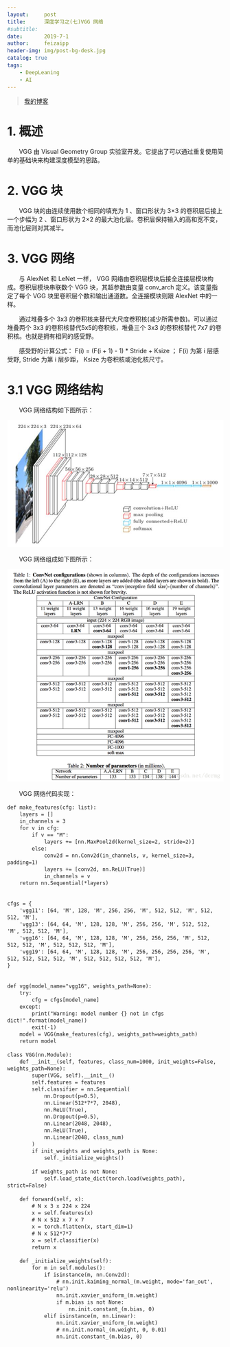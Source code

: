 ```yaml
---
layout:     post
title:      深度学习之(七)VGG 网络
#subtitle:  
date:       2019-7-1
author:     feizaipp
header-img: img/post-bg-desk.jpg
catalog: true
tags:
    - DeepLeaning
    - AI
---
```


> [我的博客](http://feizaipp.github.io)

# 1. 概述
&#160; &#160; &#160; &#160;VGG 由 Visual Geometry Group 实验室开发。它提出了可以通过重复使用简单的基础块来构建深度模型的思路。

# 2. VGG 块
&#160; &#160; &#160; &#160;VGG 块的由连续使用数个相同的填充为 1 、窗口形状为 3×3 的卷积层后接上一个步幅为 2 、窗口形状为 2×2 的最大池化层。卷积层保持输入的高和宽不变，而池化层则对其减半。

# 3. VGG 网络
&#160; &#160; &#160; &#160;与 AlexNet 和 LeNet 一样， VGG 网络由卷积层模块后接全连接层模块构成。卷积层模块串联数个 VGG 块，其超参数由变量 conv_arch 定义。该变量指定了每个 VGG 块里卷积层个数和输出通道数。全连接模块则跟 AlexNet 中的一样。

&#160; &#160; &#160; &#160;通过堆叠多个 3x3 的卷积核来替代大尺度卷积核(减少所需参数)。可以通过堆叠两个 3x3 的卷积核替代5x5的卷积核，堆叠三个 3x3 的卷积核替代 7x7 的卷积核。也就是拥有相同的感受野。

&#160; &#160; &#160; &#160;感受野的计算公式： F(i) = (F(i + 1) - 1) * Stride + Ksize ； F(i) 为第 i 层感受野, Stride 为第 i 层步距， Ksize 为卷积核或池化核尺寸。

# 3.1 VGG 网络结构
&#160; &#160; &#160; &#160;VGG 网络结构如下图所示：

![VGG 网络结构](/img/VGGNet-Struct.jpg)

&#160; &#160; &#160; &#160;VGG 网络组成如下图所示：

![VGG 网络组成](/img/VGGNet.png)

&#160; &#160; &#160; &#160;VGG 网络代码实现：
```
def make_features(cfg: list):
    layers = []
    in_channels = 3
    for v in cfg:
        if v == "M":
            layers += [nn.MaxPool2d(kernel_size=2, stride=2)]
        else:
            conv2d = nn.Conv2d(in_channels, v, kernel_size=3, padding=1)
            layers += [conv2d, nn.ReLU(True)]
            in_channels = v
    return nn.Sequential(*layers)


cfgs = {
    'vgg11': [64, 'M', 128, 'M', 256, 256, 'M', 512, 512, 'M', 512, 512, 'M'],
    'vgg13': [64, 64, 'M', 128, 128, 'M', 256, 256, 'M', 512, 512, 'M', 512, 512, 'M'],
    'vgg16': [64, 64, 'M', 128, 128, 'M', 256, 256, 256, 'M', 512, 512, 512, 'M', 512, 512, 512, 'M'],
    'vgg19': [64, 64, 'M', 128, 128, 'M', 256, 256, 256, 256, 'M', 512, 512, 512, 512, 'M', 512, 512, 512, 512, 'M'],
}


def vgg(model_name="vgg16", weights_path=None):
    try:
        cfg = cfgs[model_name]
    except:
        print("Warning: model number {} not in cfgs dict!".format(model_name))
        exit(-1)
    model = VGG(make_features(cfg), weights_path=weights_path)
    return model

class VGG(nn.Module):
    def __init__(self, features, class_num=1000, init_weights=False, weights_path=None):
        super(VGG, self).__init__()
        self.features = features
        self.classifier = nn.Sequential(
            nn.Dropout(p=0.5),
            nn.Linear(512*7*7, 2048),
            nn.ReLU(True),
            nn.Dropout(p=0.5),
            nn.Linear(2048, 2048),
            nn.ReLU(True),
            nn.Linear(2048, class_num)
        )
        if init_weights and weights_path is None:
            self._initialize_weights()

        if weights_path is not None:
            self.load_state_dict(torch.load(weights_path), strict=False)

    def forward(self, x):
        # N x 3 x 224 x 224
        x = self.features(x)
        # N x 512 x 7 x 7
        x = torch.flatten(x, start_dim=1)
        # N x 512*7*7
        x = self.classifier(x)
        return x

    def _initialize_weights(self):
        for m in self.modules():
            if isinstance(m, nn.Conv2d):
                # nn.init.kaiming_normal_(m.weight, mode='fan_out', nonlinearity='relu')
                nn.init.xavier_uniform_(m.weight)
                if m.bias is not None:
                    nn.init.constant_(m.bias, 0)
            elif isinstance(m, nn.Linear):
                nn.init.xavier_uniform_(m.weight)
                # nn.init.normal_(m.weight, 0, 0.01)
                nn.init.constant_(m.bias, 0)
```

